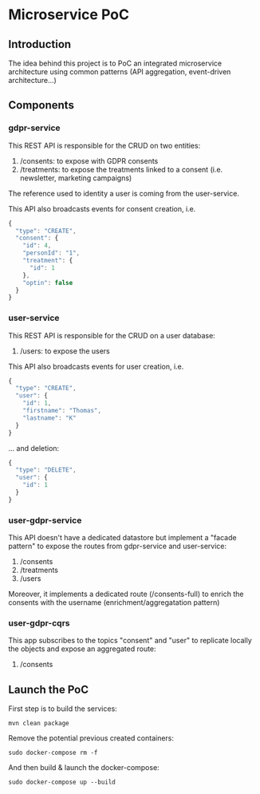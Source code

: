 # Microservice PoC

## Introduction

The idea behind this project is to PoC an integrated microservice architecture using common patterns (API aggregation, event-driven architecture...)

## Components

### gdpr-service

This REST API is responsible for the CRUD on two entities:
1. /consents: to expose with GDPR consents
2. /treatments: to expose the treatments linked to a consent (i.e. newsletter, marketing campaigns)

The reference used to identity a user is coming from the user-service.

This API also broadcasts events for consent creation, i.e.

```javascript
{
  "type": "CREATE",
  "consent": {
    "id": 4,
    "personId": "1",
    "treatment": {
      "id": 1
    },
    "optin": false
  }
}
```

### user-service

This REST API is responsible for the CRUD on a user database:
1. /users: to expose the users

This API also broadcasts events for user creation, i.e.

```javascript
{
  "type": "CREATE",
  "user": {
    "id": 1,
    "firstname": "Thomas",
    "lastname": "K"
  }
}
```

... and deletion:

```javascript
{
  "type": "DELETE",
  "user": {
    "id": 1
  }
}
```

### user-gdpr-service

This API doesn't have a dedicated datastore but implement a "facade pattern" to expose the routes from gdpr-service and user-service:
1. /consents
2. /treatments
3. /users

Moreover, it implements a dedicated route (/consents-full) to enrich the consents with the username (enrichment/aggregatation pattern)

### user-gdpr-cqrs

This app subscribes to the topics "consent" and "user" to replicate locally the objects and expose an aggregated route:
1. /consents 

## Launch the PoC

First step is to build the services:

```
mvn clean package
```

Remove the potential previous created containers:

```
sudo docker-compose rm -f
```

And then build & launch the docker-compose:

```
sudo docker-compose up --build
```


